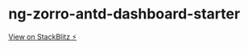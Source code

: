 # ng-zorro-antd-dashboard-starter

[View on StackBlitz ⚡️](https://ng-zorro-antd-dashboard-starter.stackbliz.io)

